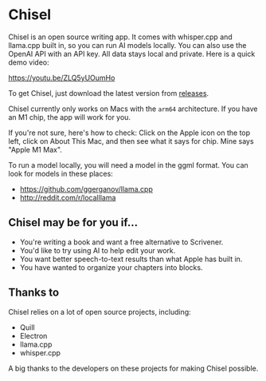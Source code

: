 # Chisel

Chisel is an open source writing app. It comes with whisper.cpp and llama.cpp built in, so you can run AI models locally. You can also use the OpenAI API with an API key. All data stays local and private. Here is a quick demo video:

https://youtu.be/ZLQ5yUOumHo

To get Chisel, just download the latest version from [releases](https://github.com/egonSchiele/chisel/releases/tag/v0.3.1).

Chisel currently only works on Macs with the `arm64` architecture. If you have an M1 chip, the app will work for you. 

If you're not sure, here's how to check: Click on the Apple icon on the top left, click on About This Mac, and then see what it says for chip. Mine says "Apple M1 Max".

To run a model locally, you will need a model in the ggml format. You can look for models in these places:

- https://github.com/ggerganov/llama.cpp
- http://reddit.com/r/localllama

## Chisel may be for you if...
- You're writing a book and want a free alternative to Scrivener.
- You'd like to try using AI to help edit your work.
- You want better speech-to-text results than what Apple has built in. 
- You have wanted to organize your chapters into blocks.

## Thanks to
Chisel relies on a lot of open source projects, including:

- Quill
- Electron
- llama.cpp
- whisper.cpp

A big thanks to the developers on these projects for making Chisel possible.
